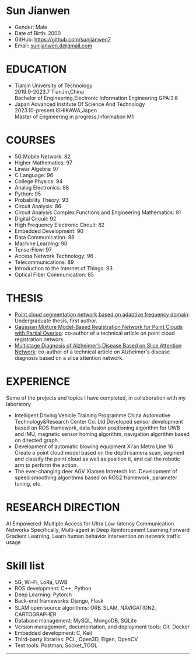 
# Sun Jianwen
- Gender: Male
- Date of Birth: 2000
- GitHub: https://github.com/sunjianwen7
- Email: [sunjianwen.d@gmail.com](mailto:sunjianwen.d@gmail.com)

# EDUCATION
- Tianjin University of Technology\
 2019.9-2023.7 TianJin,China\
 Bachelor of Engineering,Electronic Information Engineering GPA:3.6
- Japan Advanced Institute Of Science And Technology\
 2023.10-present ISHIKAWA,Japen\
 Master of Engineering in progress,Information M1
                                 
# COURSES
- 5G Mobile Network: 82
- Higher Mathematics: 97
- Linear Algebra: 97
- C Language: 96
- College Physics: 94
- Analog Electronics: 88
- Python: 95
- Probability Theory: 93
- Circuit Analysis: 86
- Circuit Analysis Complex Functions and Engineering Mathematics: 91
- Digital Circuit: 92
- High Frequency Electronic Circuit: 82
- Embedded Development: 90
- Data Communication: 88
- Machine Learning: 90
- TensorFlow: 97
- Access Network Technology: 96
- Telecommunications: 89
- Introduction to the Internet of Things: 93
- Optical Fiber Communication: 85

# THESIS
  - [Point cloud segmentation network based on adaptive frequency domain](): Undergraduate thesis, first author.
  - [Gaussian Mixture Model-Based Registration Network for Point Clouds with Partial Overlap](https://link.springer.com/chapter/10.1007/978-3-031-15934-3_34): co-author of a technical article on point cloud registration network.
  - [Multistage Diagnosis of Alzheimer’s Disease Based on Slice Attention Network](https://link.springer.com/chapter/10.1007/978-3-031-15919-0_22): co-author of a technical article on Alzheimer's disease diagnosis based on a slice attention network.

# EXPERIENCE
Some of the projects and topics I have completed, in collaboration with my laboratory
 - Intelligent Driving Vehicle Training Programme             China Automotive Technology&Research Center Co. Ltd
  Developed sensor development based on ROS framework, data fusion positioning algorithm for UWB and IMU, magnetic sensor homing algorithm, navigation algorithm based on directed graph.
 - Development of automatic blowing equipment                 Xi'an Metro Line 16
  Create a point cloud model based on the depth camera scan, segment and classify the point cloud as well as position it, and call the robotic arm to perform the action.
 - The ever-changing deer AGV                                 Xiamen Intretech Inc.
  Development of speed smoothing algorithms based on ROS2 framework, parameter tuning, etc.

# RESEARCH DIRECTION
  AI Empowered  Multiple Access for Ultra Low-latency Communication Networks
  Specifically, Multi-agent in Deep Reinforcement Learning,Forward Gradient Learning, Learn human behavior intervention on network traffic usage

# Skill list
- 5G, Wi-Fi, LoRa, UWB
- ROS development: C++, Python
- Deep Learning: Pytorch
- Back-end frameworks: Django, Flask
- SLAM open source algorithms: ORB_SLAM, NAVIGATION2，CARTOGRAPHER
- Database management: MySQL, MongoDB, SQLite
- Version management, documentation, and deployment tools: Git, Docker
- Embedded development: C, Keil
- Third-party libraries: PCL, Open3D, Eigen, OpenCV
- Test tools: Postman, Socket_TOOL

------

